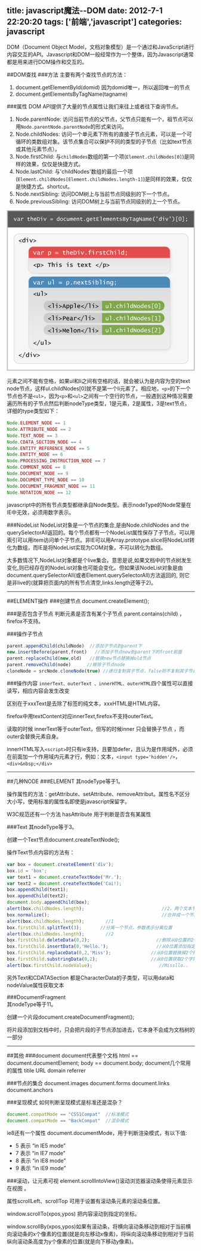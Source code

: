 title: javascript魔法--DOM
date: 2012-7-1 22:20:20
tags: ['前端','javascript']
categories: javascript
---

DOM（Document Object Model，文档对象模型）是一个通过和JavaScript进行内容交互的API。Javascript和DOM一般经常作为一个整体，因为Javascript通常都是用来进行DOM操作和交互的。

##DOM查找
###方法
主要有两个查找节点的方法：

1. document.getElementById(domid)
	因为domid唯一，所以返回唯一的节点
2. document.getElementsByTagName(tagname)
	
###属性
DOM API提供了大量的节点属性让我们来往上或者往下查询节点。

1. Node.parentNode: 访问当前节点的父节点，父节点只能有一个，祖节点可以用`Node.parentNode.parentNode`的形式来访问。
2. Node.childNodes: 访问一个单元素下所有的直接子节点元素，可以是一个可循环的类数组对象。该节点集合可以保护不同的类型的子节点（比如text节点或其他元素节点）。
3. Node.firstChild: 与`childNodes`数组的第一个项(`Element.childNodes[0]`)是同样的效果，仅仅是快捷方式。
4. Node.lastChild: 与'childNodes'数组的最后一个项(`Element.childNodes[Element.childNodes.length-1]`)是同样的效果，仅仅是快捷方式。shortcut。
5. Node.nextSibling: 访问DOM树上与当前节点同级别的下一个节点。
6. Node.previousSibling: 访问DOM树上与当前节点同级别的上一个节点。

![节点属性示意图](/img/201206/dom-find.png)

元素之间不能有空格，如果ul和li之间有空格的话，就会被认为是内容为空的text node节点，这样ul.childNodes[0]就不是第一个li元素了。相应地，`<p>`的下一个节点也不是`<ul>`，因为`<p>`和`<ul>`之间有一个空行的节点，一般遇到这种情况需要遍历所有的子节点然后判断nodeType类型，1是元素，2是属性，3是text节点，详细的type类型如下：
```javascript
Node.ELEMENT_NODE == 1
Node.ATTRIBUTE_NODE == 2
Node.TEXT_NODE == 3
Node.CDATA_SECTION_NODE == 4
Node.ENTITY_REFERENCE_NODE == 5
Node.ENTITY_NODE == 6
Node.PROCESSING_INSTRUCTION_NODE == 7
Node.COMMENT_NODE == 8
Node.DOCUMENT_NODE == 9
Node.DOCUMENT_TYPE_NODE == 10
Node.DOCUMENT_FRAGMENT_NODE == 11
Node.NOTATION_NODE == 12
```
javascript中的所有节点类型都继承自Node类型。表示nodeType的Node常量在IE中无效，必须用数字表示。

###NodeList
NodeList对象是一个节点的集合,是由Node.childNodes and the querySelectorAll返回的。每个节点都有一个NodeList属性保存了子节点，可以用索引可以用item访问单个子节点。非IE可以用Array.prototype.slice将NodeList转化为数组，而IE是将NodeList实现为COM对象，不可以转化为数组。

大多数情况下,NodeList对象都是个live集合。意思是说,如果文档中的节点树发生变化,则已经存在的NodeList对象也可能会变化。但如果该NodeList对象是由document.querySelectorAll(或者Element.querySelectorAll)方法返回的, 则它是非live的(就算把页面内的所有节点清空,links.length还等于2)。

---------------------------------------------------------------------------------------
##ELEMENT操作
###创建节点
document.createElement();

###是否包含子节点
判断元素是否含有某个子节点 parent.contains(child) ，firefox不支持。

###操作子节点
```javascript
parent.appendChild(childNode)  //添加子节点到parent下
new.insertBefore(parent,front)   //添加子节点new到parent下的front前面
parent.replaceChild(new,old)   //替换new节点替换掉old节点
parent.removeChild(node)      //移除子节点node
cloneNode = srcNode.cloneNode(true) //递归复制其子节点，false则不复制其子节点
```


###操作内容
`innerText、outerText 、innerHTML、outerHTML`四个属性可以直接读写，相应内容会发生改变

区别在于xxxText是去除了标签的纯文本，xxxHTML是HTML内容。

firefox中用textContent对应innerText,firefox不支持outerText。

读取的时候 innerText等于outerText，但写的时候inner 只会替换子节点 ，而outer会替换元素自身。

innerHTML写入`<script>`时只有ie支持，且要加defer，且认为是作用域外，必须在前面加一个作用域内元素才行，例如：文本，`<input type='hidden'/>`，`<div>&nbsp;</div>`


---------------------------------------------------------------------------------------
##几种NODE
###ELEMENT 
其nodeType等于1。

操作属性的方法：getAttribute、setAttribute、removeAttribut。属性名不区分大小写，使用标准的属性名即使是javascript保留字。

W3C规范还有一个方法 hasAttribute 用于判断是否含有某属性

###Text
其nodeType等于3。

创建一个Text节点document.createTextNode();

操作Text节点内容的方法有：
```javascript
var box = document.createElement('div');
box.id = 'box';
var text1 = document.createTextNode('Mr.');
var text2 = document.createTextNode('Cai!);
box.appendChild(text1);
box.appendChild(text2);
document.body.appendChild(box);
alert(box.childNodes.length);                             //2，两个文本节点
box.normalize();                                          //合并成一个节点
alert(box.childNodes.length);        //1
box.firstChild.splitText(3);       //分离一个节点，参数表示分离位置
alert(box.childNodes.length);        //2
box.firstChild.deleteData(0,2);                         //删除从0位置的2个字符
box.firstChild.insertData(0,'Hello.');                  //从0位置添加指定字符
box.firstChild.replaceData(0,2,'Miss');               //从0位置替换掉2个指定字符
box.firstChild.substringData(0,2);                    //从0位置获取2个字符，直接输出
alert(box.firstChild.nodeValue);                         //Missllo..
```
另外Text和CDATASection 都是CharacterData的子类型，可以用data和nodeValue属性获取文本

###DocumentFragment  
其nodeType等于11。

创建一个片段document.createDocumentFragment();  

将片段添加到文档中时，只会把片段的子节点添加进去，它本身不会成为文档树的一部分

---------------------------------------------------------------------------------------
##其他
###document
document代表整个文档
html == document.documentElement;
body == document.body;
document几个常用的属性
titile URL domain referrer

###节点的集合
document.images document.forms document.links document.anchors

###呈现模式
如何判断呈现模式是标准还是混杂？
```javascript
document.compatMode == "CSS1Compat"  //标准模式
document.compatMode == "BackCompat"  //混杂模式
```
ie8还有一个属性 document.documentMode，用于判断渲染模式，有以下值:
+ 5   表示 “in IE5 mode”
+ 7   表示 “in IE7 mode”
+ 8   表示 “in IE8 mode”
+ 9   表示 “in IE9 mode”

###滚动，让元素可视
element.scrollIntoView()滚动浏览器滚动条使得元素显示在视图 。 

属性scrollLeft、scrollTop 可用于设置有滚动条元素的滚动条位置。

window.scrollTo(xpos,ypos) 把内容滚动到指定的坐标。

window.scrollBy(xpos,ypos)如果有滚动条，将横向滚动条移动到相对于当前横向滚动条的x个像素的位置(就是向左移动x像素)，将纵向滚动条移动到相对于当前纵向滚动条高度为y个像素的位置(就是向下移动y像素)。


